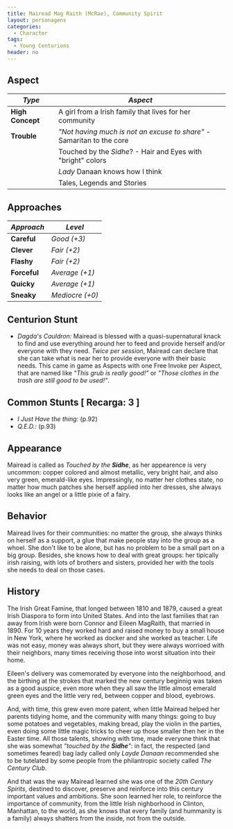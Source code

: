 ```yaml
---
title: Mairead Mag Raith (McRae), Community Spirit
layout: personagens
categories:
  - Character
tags:
  - Young Centurions
header: no
---
```


## Aspect

| ***Type***       | ***Aspect***                                                            |
|------------------|-------------------------------------------------------------------------|
| __High Concept__ | A girl from a Irish family that lives for her community                 |
| __Trouble__      | _"Not having much is not an excuse to share"_ - Samaritan to the core   |
|                  | Touched by the _Sidhe_? - Hair and Eyes with "bright" colors            |
|                  | _Lady_ Danaan knows how I think                                         |
|                  | Tales, Legends and Stories                                              |

## Approaches

| ***Approach***  | ***Level***     |
|-----------------|-----------------|
| __Careful__     | _Good (+3)_     |
| __Clever__      | _Fair (+2)_ |
| __Flashy__      | _Fair (+2)_ |
| __Forceful__    | _Average (+1)_  |
| __Quicky__      | _Average (+1)_  |
| __Sneaky__      | _Mediocre (+0)_ |

## Centurion Stunt

+ _Dagda's Cauldron:_ Mairead is blessed with a quasi-supernatural knack to find and use everything around her to feed and provide herself and/or everyone with they need. _Twice per session_, Mairead can declare that she can take what is near her to provide everyone with their basic needs. This came in game as Aspects with one Free Invoke per Aspect, that are named like _"This grub is really good!"_ or _"Those clothes in the trash are still good to be used!"_.

## Common Stunts [ Recarga: 3 ]

+ _I Just Have the thing:_ (p.92) 
+ _Q.E.D.:_ (p.93)

## Appearance

Mairead is called as _Touched by the __Sidhe___, as her appearence is very uncommon: copper colored and almost metallic, very bright hair, and also very green, emerald-like eyes. Impressingly, no matter her clothes state, no matter how much patches she herself applied into her dresses, she always looks like an angel or a little pixie of a fairy.

## Behavior

Mairead lives for their communities: no matter the group, she always thinks on herself as a support, a glue that make people stay into the group as a whoel. She don't like to be alone, but has no problem to be a small part on a big group. Besides, she knows how to deal with great groups: her tipically irish raising, with lots of brothers and sisters, provided her with the tools she needs to deal on those cases.

## History 

The Irish Great Famine, that longed between 1810 and 1879, caused a great Irish Diaspora to form into United States. And into the last families that ran away from Irish were born Connor and Eileen MagRaith, that married in 1890. For 10 years they worked hard and raised money to buy a small house in New York, where he worked as docker and she worked as teacher. Life was not easy, money was always short, but they were always worrioed with their neighbors, many times receiving those into worst situation into their home.

Eileen's delivery was comemorated by everyone into the neighborhood, and the birthing at the strokes that marked the new century beginnig was taken as a good auspice, even more when they all saw the little almost emerald green eyes and the little very red, between copper and blood, eyebrows.

And, with time, this grew even more patent, when little Mairead helped her parents tidying home, and the community with many things: going to buy some potatoes and vegetables, making bread, play the violin in the parties, even doing some little magic tricks to cheer up those smaller then her in the Easter time. All those talents, showing with time, made everyone think that she was somewhat _"touched by the __Sidhe__"_: in fact, the respected (and sometimes feared) bag lady called only _Layde Danaan_ recommended she to be tutelated by some people from the philantropic society called _The Century Club_.

And that was the way Mairead learned she was one of the _20th Century Spirits_, destined to discover, preserve and reinforce into this century important values and ambitions. She soon learned her role, to reinforce the importance of community, from the little Irish nighborhood in Clinton, Manhattan, to the world, as she knows that every family (and hummanity is a family) always shatters from the inside, not from the outside.
